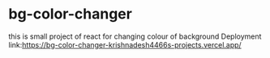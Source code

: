 # bg-color-changer
this is small project of react for changing colour of background
Deployment link:https://bg-color-changer-krishnadesh4466s-projects.vercel.app/
